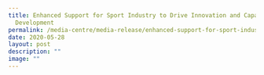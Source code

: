 ```yaml
---
title: Enhanced Support for Sport Industry to Drive Innovation and Capability
  Development
permalink: /media-centre/media-release/enhanced-support-for-sport-industry-to-drive-innovation-and-capability/
date: 2020-05-28
layout: post
description: ""
image: ""
---
```

